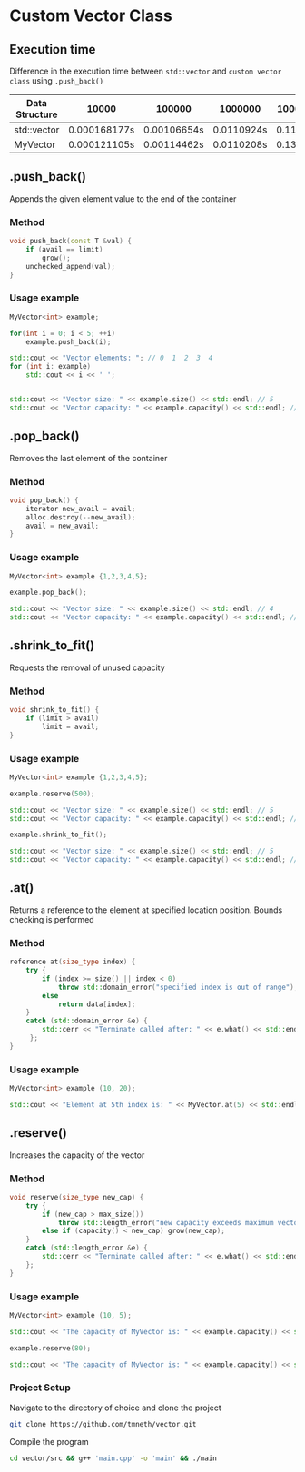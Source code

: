 # Custom Vector Class

## Execution time

Difference in the execution time between `std::vector` and `custom vector class` using `.push_back()`

| Data Structure | 10000 | 100000    | 1000000    | 10000000   |  100000000   | Total |
|----------------|-------|-----|-----|-----|-----|-------|
| std::vector    | 0.000168177s |  0.00106654s   |  0.0110924s   |   0.11851s  |  1.10713s   |    1.23796s   |
| MyVector       | 0.000121105s  | 0.00114462s    |  0.0110208s   |  0.136773s   |  1.27128s   |    1.42034s   |

## .push_back()

Appends the given element value to the end of the container

### Method

```cpp 
void push_back(const T &val) {
    if (avail == limit)
        grow();
    unchecked_append(val);
}
```

### Usage example

```cpp
MyVector<int> example;

for(int i = 0; i < 5; ++i)
    example.push_back(i);

std::cout << "Vector elements: "; // 0  1  2  3  4
for (int i: example) 
    std::cout << i << ' ';


std::cout << "Vector size: " << example.size() << std::endl; // 5
std::cout << "Vector capacity: " << example.capacity() << std::endl; // 8

```

###        

## .pop_back()

Removes the last element of the container

### Method

```cpp 
void pop_back() {
    iterator new_avail = avail;
    alloc.destroy(--new_avail);
    avail = new_avail;
}
```

### Usage example

```cpp
MyVector<int> example {1,2,3,4,5};

example.pop_back();

std::cout << "Vector size: " << example.size() << std::endl; // 4
std::cout << "Vector capacity: " << example.capacity() << std::endl; // 5

```

###        

## .shrink_to_fit()

Requests the removal of unused capacity

### Method

```cpp 
void shrink_to_fit() { 
    if (limit > avail) 
        limit = avail; 
}
```

### Usage example

```cpp
MyVector<int> example {1,2,3,4,5};

example.reserve(500);

std::cout << "Vector size: " << example.size() << std::endl; // 5
std::cout << "Vector capacity: " << example.capacity() << std::endl; // 500

example.shrink_to_fit();

std::cout << "Vector size: " << example.size() << std::endl; // 5
std::cout << "Vector capacity: " << example.capacity() << std::endl; // 5

```

###        

## .at()

Returns a reference to the element at specified location position. Bounds checking is performed

### Method

```cpp 
reference at(size_type index) {
    try {
        if (index >= size() || index < 0)
            throw std::domain_error("specified index is out of range");
        else
            return data[index];
    }
    catch (std::domain_error &e) {
        std::cerr << "Terminate called after: " << e.what() << std::endl;
     };
}
```

### Usage example

```cpp
MyVector<int> example (10, 20);

std::cout << "Element at 5th index is: " << MyVector.at(5) << std::endl; // 10
```

###        

## .reserve()

Increases the capacity of the vector

### Method

```cpp 
void reserve(size_type new_cap) {
    try {
        if (new_cap > max_size())
            throw std::length_error("new capacity exceeds maximum vector size");
        else if (capacity() < new_cap) grow(new_cap);
    }
    catch (std::length_error &e) {
        std::cerr << "Terminate called after: " << e.what() << std::endl;
    };
}
```

### Usage example

```cpp
MyVector<int> example (10, 5);

std::cout << "The capacity of MyVector is: " << example.capacity() << std::endl; // 10

example.reserve(80);

std::cout << "The capacity of MyVector is: " << example.capacity() << std::endl; // 80
```

### Project Setup

Navigate to the directory of choice and clone the project

```bash
git clone https://github.com/tmneth/vector.git
```

Compile the program

```bash
cd vector/src && g++ 'main.cpp' -o 'main' && ./main
```

